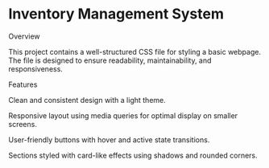# Inventory Management System
Overview

This project contains a well-structured CSS file for styling a basic webpage. The file is designed to ensure readability, maintainability, and responsiveness.

Features

Clean and consistent design with a light theme.

Responsive layout using media queries for optimal display on smaller screens.

User-friendly buttons with hover and active state transitions.

Sections styled with card-like effects using shadows and rounded corners.